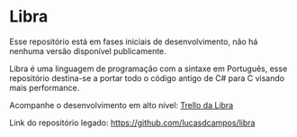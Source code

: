 # Libra
Esse repositório está em fases iniciais de desenvolvimento, não há nenhuma versão disponível publicamente.

Libra é uma linguagem de programação com a sintaxe em Português, esse repositório destina-se a portar
todo o código antigo de C# para C visando mais performance.

Acompanhe o desenvolvimento em alto nível: [Trello da Libra](https://trello.com/invite/b/682511bb3f7ffb9565128f75/ATTI1cf54ae3cdd121943fdb6dea827b388f998A3E2D/libra)

Link do repositório legado: https://github.com/lucasdcampos/libra
